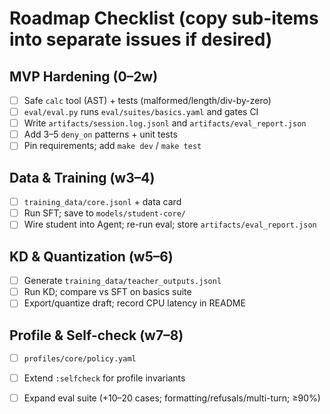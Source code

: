 # Roadmap Checklist (copy sub-items into separate issues if desired)

## MVP Hardening (0–2w)
- [ ] Safe `calc` tool (AST) + tests (malformed/length/div-by-zero)
- [ ] `eval/eval.py` runs `eval/suites/basics.yaml` and gates CI
- [ ] Write `artifacts/session.log.jsonl` and `artifacts/eval_report.json`
- [ ] Add 3–5 `deny_on` patterns + unit tests
- [ ] Pin requirements; add `make dev` / `make test`

## Data & Training (w3–4)
- [ ] `training_data/core.jsonl` + data card
- [ ] Run SFT; save to `models/student-core/`
- [ ] Wire student into Agent; re-run eval; store `artifacts/eval_report.json`

## KD & Quantization (w5–6)
- [ ] Generate `training_data/teacher_outputs.jsonl`
- [ ] Run KD; compare vs SFT on basics suite
- [ ] Export/quantize draft; record CPU latency in README

## Profile & Self-check (w7–8)
- [ ] `profiles/core/policy.yaml`
- [ ] Extend `:selfcheck` for profile invariants
- [ ] Expand eval suite (+10–20 cases; formatting/refusals/multi-turn; ≥90%)


